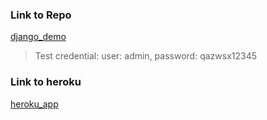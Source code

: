 ### Link to Repo
[django_demo](https://github.com/vcao2279/Intro-Django)  
> Test credential: user: admin, password: qazwsx12345
### Link to heroku
[heroku_app](http://127.0.0.1:8000/admin/)

